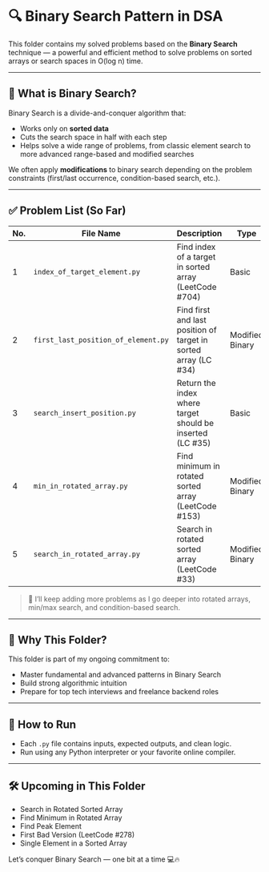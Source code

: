 # 🔍 Binary Search Pattern in DSA

This folder contains my solved problems based on the **Binary Search** technique — a powerful and efficient method to solve problems on sorted arrays or search spaces in O(log n) time.

---

## 📌 What is Binary Search?

Binary Search is a divide-and-conquer algorithm that:
- Works only on **sorted data**
- Cuts the search space in half with each step
- Helps solve a wide range of problems, from classic element search to more advanced range-based and modified searches

We often apply **modifications** to binary search depending on the problem constraints (first/last occurrence, condition-based search, etc.).

---

## ✅ Problem List (So Far)

| No. | File Name                          | Description                                                        | Type             |
|-----|------------------------------------|--------------------------------------------------------------------|------------------|
| 1   | `index_of_target_element.py`       | Find index of a target in sorted array (LeetCode #704)             | Basic            |
| 2   | `first_last_position_of_element.py`| Find first and last position of target in sorted array (LC #34)    | Modified Binary  |
| 3   | `search_insert_position.py`        | Return the index where target should be inserted (LC #35)          | Basic            |
| 4   | `min_in_rotated_array.py`          | Find minimum in rotated sorted array (LeetCode #153)               | Modified Binary  |
| 5   | `search_in_rotated_array.py`       | Search in rotated sorted array (LeetCode #33)                      | Modified Binary  |

> 🧠 I’ll keep adding more problems as I go deeper into rotated arrays, min/max search, and condition-based search.

---

## 🧠 Why This Folder?

This folder is part of my ongoing commitment to:
- Master fundamental and advanced patterns in Binary Search
- Build strong algorithmic intuition
- Prepare for top tech interviews and freelance backend roles

---

## 📎 How to Run

- Each `.py` file contains inputs, expected outputs, and clean logic.
- Run using any Python interpreter or your favorite online compiler.

---

## 🛠️ Upcoming in This Folder

- Search in Rotated Sorted Array
- Find Minimum in Rotated Array
- Find Peak Element
- First Bad Version (LeetCode #278)
- Single Element in a Sorted Array

Let’s conquer Binary Search — one bit at a time 💻🔥
